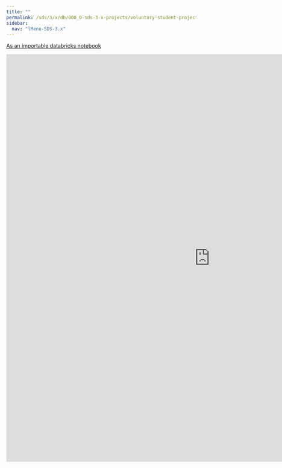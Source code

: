```yaml
---
title: ""
permalink: /sds/3/x/db/000_0-sds-3-x-projects/voluntary-student-project-01_group-DDLInMining/02_ImageSegmenation_PSPNet/
sidebar:
  nav: "lMenu-SDS-3.x"
---
```


[As an importable databricks notebook](https://lamastex.github.io/scalable-data-science/sds/3/x/db/000_0-sds-3-x-projects/voluntary-student-project-01_group-DDLInMining/02_ImageSegmenation_PSPNet.html)

<iframe src="https://lamastex.github.io/scalable-data-science/sds/3/x/db/000_0-sds-3-x-projects/voluntary-student-project-01_group-DDLInMining/02_ImageSegmenation_PSPNet.html" width="1080" height="1080" frameborder="0"></iframe>

